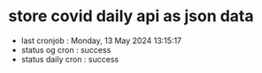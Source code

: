 # store covid daily api as json data

- last cronjob : Monday, 13 May 2024 13:15:17
- status og cron : success
- status daily cron : success
      
      